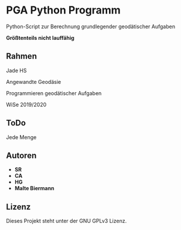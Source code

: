 # PGA Python Programm
Python-Script zur Berechnung grundlegender geodätischer Aufgaben

**Größtenteils nicht lauffähig**

##  Rahmen
Jade HS

Angewandte Geodäsie

Programmieren geodätischer Aufgaben

WiSe 2019/2020

## ToDo
Jede Menge

## Autoren
* **SR**
* **CA**
* **HG**
* **Malte Biermann**

## Lizenz
 Dieses Projekt steht unter der GNU GPLv3 Lizenz.



